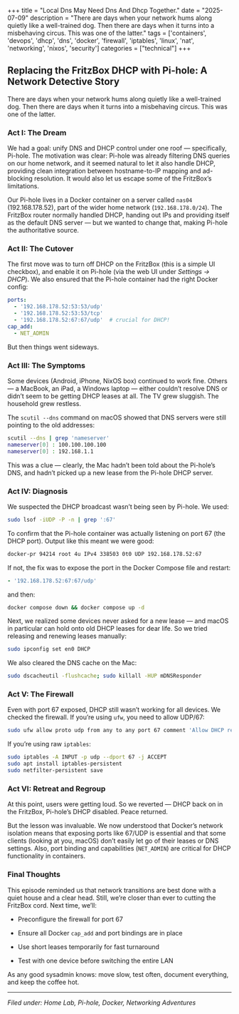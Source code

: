 +++
title = "Local Dns May Need Dns And Dhcp Together."
date = "2025-07-09"
description = "There are days when your network hums along quietly like a well-trained dog. Then there are days when it turns into a misbehaving circus. This was one of the latter."
tags = ['containers', 'devops', 'dhcp', 'dns', 'docker', 'firewall', 'iptables', 'linux', 'nat', 'networking', 'nixos', 'security']
categories = ["technical"]
+++

## Replacing the FritzBox DHCP with Pi-hole: A Network Detective Story

There are days when your network hums along quietly like a well-trained dog. Then there are days when it turns into a misbehaving circus. This was one of the latter.

### Act I: The Dream

We had a goal: unify DNS and DHCP control under one roof — specifically, Pi-hole. The motivation was clear: Pi-hole was already filtering DNS queries on our home network, and it seemed natural to let it also handle DHCP, providing clean integration between hostname-to-IP mapping and ad-blocking resolution. It would also let us escape some of the FritzBox’s limitations.

Our Pi-hole lives in a Docker container on a server called `nas04` (192.168.178.52), part of the wider home network (`192.168.178.0/24`). The FritzBox router normally handled DHCP, handing out IPs and providing itself as the default DNS server — but we wanted to change that, making Pi-hole the authoritative source.

### Act II: The Cutover

The first move was to turn off DHCP on the FritzBox (this is a simple UI checkbox), and enable it on Pi-hole (via the web UI under _Settings → DHCP_). We also ensured that the Pi-hole container had the right Docker config:

```yaml
ports:
  - '192.168.178.52:53:53/udp'
  - '192.168.178.52:53:53/tcp'
  - '192.168.178.52:67:67/udp'  # crucial for DHCP!
cap_add:
  - NET_ADMIN
```

But then things went sideways.

### Act III: The Symptoms

Some devices (Android, iPhone, NixOS box) continued to work fine. Others — a MacBook, an iPad, a Windows laptop — either couldn’t resolve DNS or didn’t seem to be getting DHCP leases at all. The TV grew sluggish. The household grew restless.

The `scutil --dns` command on macOS showed that DNS servers were still pointing to the old addresses:

```bash
scutil --dns | grep 'nameserver'
nameserver[0] : 100.100.100.100
nameserver[0] : 192.168.1.1
```

This was a clue — clearly, the Mac hadn’t been told about the Pi-hole’s DNS, and hadn’t picked up a new lease from the Pi-hole DHCP server.

### Act IV: Diagnosis

We suspected the DHCP broadcast wasn’t being seen by Pi-hole. We used:

```bash
sudo lsof -iUDP -P -n | grep ':67'
```

To confirm that the Pi-hole container was actually listening on port 67 (the DHCP port). Output like this meant we were good:

```bash
docker-pr 94214 root 4u IPv4 338503 0t0 UDP 192.168.178.52:67
```

If not, the fix was to expose the port in the Docker Compose file and restart:

```yaml
- '192.168.178.52:67:67/udp'
```

and then:

```bash
docker compose down && docker compose up -d
```

Next, we realized some devices never asked for a new lease — and macOS in particular can hold onto old DHCP leases for dear life. So we tried releasing and renewing leases manually:

```bash
sudo ipconfig set en0 DHCP
```

We also cleared the DNS cache on the Mac:

```bash
sudo dscacheutil -flushcache; sudo killall -HUP mDNSResponder
```

### Act V: The Firewall

Even with port 67 exposed, DHCP still wasn’t working for all devices. We checked the firewall. If you’re using `ufw`, you need to allow UDP/67:

```bash
sudo ufw allow proto udp from any to any port 67 comment 'Allow DHCP requests'
```

If you’re using raw `iptables`:

```bash
sudo iptables -A INPUT -p udp --dport 67 -j ACCEPT
sudo apt install iptables-persistent
sudo netfilter-persistent save
```

### Act VI: Retreat and Regroup

At this point, users were getting loud. So we reverted — DHCP back on in the FritzBox, Pi-hole’s DHCP disabled. Peace returned.

But the lesson was invaluable. We now understood that Docker’s network isolation means that exposing ports like 67/UDP is essential and that some clients (looking at you, macOS) don’t easily let go of their leases or DNS settings. Also, port binding and capabilities (`NET_ADMIN`) are critical for DHCP functionality in containers.

### Final Thoughts

This episode reminded us that network transitions are best done with a quiet house and a clear head. Still, we’re closer than ever to cutting the FritzBox cord. Next time, we’ll:

- Preconfigure the firewall for port 67
    
- Ensure all Docker `cap_add` and port bindings are in place
    
- Use short leases temporarily for fast turnaround
    
- Test with one device before switching the entire LAN
    

As any good sysadmin knows: move slow, test often, document everything, and keep the coffee hot.

---

_Filed under: Home Lab, Pi-hole, Docker, Networking Adventures_
